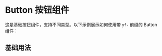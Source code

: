 # Button 按钮组件

这是基础按钮组件，支持不同类型。以下示例展示如何使用带 `yf-` 前缀的 Button 组件：

## 基础用法

<DemoBlock demoPath="yf-button/basic" />

<script setup>
// import { Button } from '../../src'
</script>
```
